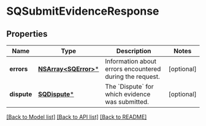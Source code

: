 # SQSubmitEvidenceResponse

## Properties
Name | Type | Description | Notes
------------ | ------------- | ------------- | -------------
**errors** | [**NSArray&lt;SQError&gt;***](SQError.md) | Information about errors encountered during the request. | [optional] 
**dispute** | [**SQDispute***](SQDispute.md) | The &#x60;Dispute&#x60; for which evidence was submitted. | [optional] 

[[Back to Model list]](../README.md#documentation-for-models) [[Back to API list]](../README.md#documentation-for-api-endpoints) [[Back to README]](../README.md)


